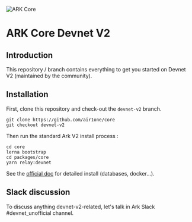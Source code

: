 ![ARK Core](https://i.imgur.com/1aP6F2o.png)

# ARK Core Devnet V2

## Introduction

This repository / branch contains everything to get you started on Devnet V2 (maintained by the community).

## Installation

First, clone this repository and check-out the `devnet-v2` branch.

```
git clone https://github.com/air1one/core
git checkout devnet-v2
```

Then run the standard Ark V2 install process :

```
cd core
lerna bootstrap
cd packages/core
yarn relay:devnet
```

See the [official doc](https://arkdocs.readme.io/docs/development) for detailed install (databases, docker...).

## Slack discussion

To discuss anything devnet-v2-related, let's talk in Ark Slack #devnet_unofficial channel.